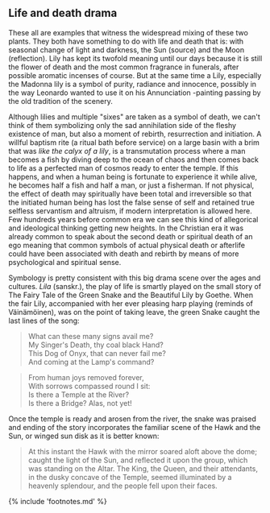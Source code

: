 <!-- pagewrapper -->
## Life and death drama

These all are examples that witness the widespread mixing of these two plants. They both have something to do with life and death that is: with seasonal change of light and darkness, the Sun (source) and the Moon (reflection). Lily has kept its twofold meaning until our days because it is still the flower of death and the most common fragrance in funerals, after possible aromatic incenses of course. But at the same time a Lily, especially the Madonna lily is a symbol of purity, radiance and innocence, possibly in the way Leonardo wanted to use it on his Annunciation -painting<!-- cite author="wikipedia.org" title="Annunciation (Leonardo)" date="" location="" type="website" href="https://en.wikipedia.org/wiki/Annunciation_(Leonardo)" --> passing by the old tradition of the scenery.

Although lilies and multiple "sixes" are taken as a symbol of death, we can't think of them symbolizing only the sad annihilation side of the fleshy existence of man, but also a moment of rebirth, resurrection and initiation. A willful baptism rite (a ritual bath before service) on a large basin with a brim that was *like the calyx of a lily*<!-- cite author="wikipedia.org" title="Molten Sea" date="" location="" type="website" href="https://en.wikipedia.org/wiki/Molten_Sea" -->, is a transmutation process where a man becomes a fish by diving deep to the ocean of chaos and then comes back to life as a perfected man of cosmos ready to enter the temple. If this happens, and when a human being is fortunate to experience it while alive, he becomes half a fish and half a man, or just a fisherman. If not physical, the effect of death may spiritually have been total and irreversible so that the initiated human being has lost the false sense of self and retained true selfless servantism and altruism, if modern interpretation is allowed here. Few hundreds years before common era we can see this kind of allegorical and ideological thinking getting new heights. In the Christian era it was already common to speak about the second death or spiritual death of an ego<!-- cite author="" title="New Testament" date="" location="Galatians 2:20, Ephesians 4:22-24" type="selfref" href="#" --> meaning that common symbols of actual physical death or afterlife could have been associated with death and rebirth by means of more psychological and spiritual sense.

Symbology is pretty consistent with this big drama scene over the ages and cultures. *Lila* (sanskr.), the play of life is smartly played on the small story of The Fairy Tale of the Green Snake and the Beautiful Lily<!-- cite author="Johann Wolfgang von Goethe" title="The Fairy Tale of the Green Snake and the Beautiful Lily - See more at: http://wn.rsarchive.org/RelAuthors/GoetheJW/GreenSnake.html#sthash.USY93QFo.dpuf" date="1795" location="" type="Novel" href="http://wn.rsarchive.org/RelAuthors/GoetheJW/GreenSnake.html" --> by Goethe. When the fair Lily, accompanied with her ever pleasing harp playing (reminds of Väinämöinen), was on the point of taking leave, the green Snake caught the last lines of the song:

> What can these many signs avail me?<br/>
	My Singer's Death, thy coal black Hand?<br/>
	This Dog of Onyx, that can never fail me?<br/>
	And coming at the Lamp's command?<br/>

> From human joys removed forever,<br/>
	With sorrows compassed round I sit:<br/>
	Is there a Temple at the River?<br/>
	Is there a Bridge? Alas, not yet!

Once the temple is ready and arosen from the river, the snake was praised and ending of the story incorporates the familiar scene of the Hawk and the Sun, or winged sun disk<!-- cite author="wikipedia.org" title="Winged sun" date="" location="" type="website" href="https://en.wikipedia.org/wiki/Winged_sun" --> as it is better known:

> At this instant the Hawk with the mirror soared aloft above the dome; caught the light of the Sun, and reflected it upon the group, which was standing on the Altar. The King, the Queen, and their attendants, in the dusky concave of the Temple, seemed illuminated by a heavenly splendour, and the people fell upon their faces.

<!-- endpagewrapper -->

{% include 'footnotes.md' %}
